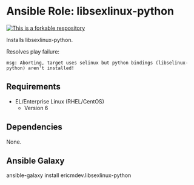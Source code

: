 # Ansible Role: libsexlinux-python

[![This is a forkable respository](https://img.shields.io/badge/forkable-yes-brightgreen.svg)](https://basicallydan.github.io/forkability/?u=ericmdev&r=ansible-role-libsexlinux-python)

Installs libsexlinux-python.

Resolves play failure:

	msg: Aborting, target uses selinux but python bindings (libselinux-python) aren't installed!

## Requirements

- EL/Enterprise Linux (RHEL/CentOS)
	- Version 6

## Dependencies

None.

## Ansible Galaxy

ansible-galaxy install ericmdev.libsexlinux-python
